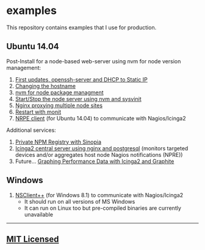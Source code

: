 # examples

This repository contains examples that I use for production.

## Ubuntu 14.04

Post-Install for a node-based web-server using nvm for node version management:

  1. [First updates, openssh-server and DHCP to Static IP](https://github.com/jpfluger/examples/blob/master/ubuntu-14.04/updates-ssh-static-ip.md)
  2. [Changing the hostname](https://github.com/jpfluger/examples/blob/master/ubuntu-14.04/changing-hostname.md)
  3. [nvm for node package managment](https://github.com/jpfluger/examples/blob/master/ubuntu-14.04/nvm-for-node-package-management.md)
  4. [Start/Stop the node server using nvm and sysvinit](https://github.com/jpfluger/examples/blob/master/ubuntu-14.04/sysvinit-and-nvm.md)
  5. [Nginx proxying multiple node sites](https://github.com/jpfluger/examples/blob/master/ubuntu-14.04/nginx-proxy.md)
  6. [Restart with monit](https://github.com/jpfluger/examples/blob/master/ubuntu-14.04/monit-restart.md)
  7. [NRPE client](https://github.com/jpfluger/examples/blob/master/ubuntu-14.04/nagios-npre-client.md) (for Ubuntu 14.04) to communicate with Nagios/Icinga2

Additional services:

  1. [Private NPM Registry with Sinopia](https://github.com/jpfluger/examples/blob/master/ubuntu-14.04/sinopia.md)
  2. [Icinga2 central server using nginx and postgresql](https://github.com/jpfluger/examples/blob/master/ubuntu-14.04/icinga2-server.md)  (monitors targeted devices and/or aggregates host node Nagios notifications (NPRE))
  3. Future... [Graphing Performance Data with Icinga2 and Graphite](https://github.com/jpfluger/examples/blob/master/ubuntu-14.04/icinga2-graphite.md)

## Windows

  1. [NSClient++](https://github.com/jpfluger/examples/blob/master/windows/nsclient-windows.md) (for Windows 8.1) to communicate with Nagios/Icinga2
     * It should run on all versions of MS Windows
     * It can run on Linux too but pre-compiled binaries are currently unavailable


---

## [MIT Licensed](LICENSE)
